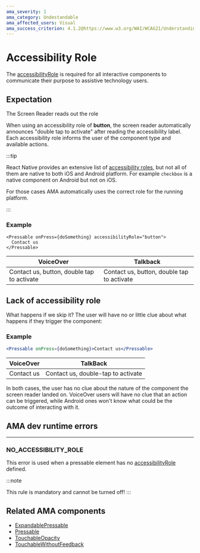 ```yaml
---
ama_severity: 1
ama_category: Undestandable
ama_affected_users: Visual
ama_success_criterion: 4.1.2@https://www.w3.org/WAI/WCAG21/Understanding/name-role-value.html
---
```


# Accessibility Role

The [accessibilityRole](https://reactnative.dev/docs/accessibility#accessibilityrole) is required for all interactive components to communicate their purpose to assistive technology users.

## Expectation

<ScreenReader>
    <When title="The user focuses the component">
        <Then title="The Screen Reader reads out the label">
            <And>The Screen Reader reads out the role</And>
        </Then>
    </When>
</ScreenReader>

When using an accessibility role of **button**, the screen reader automatically announces "double tap to activate" after reading the accessibility label.
Each accessibility role informs the user of the component type and available actions.

:::tip

React Native provides an extensive list of [accessibility roles](https://reactnative.dev/docs/accessibility#accessibilityrole), but not all of them are native to both iOS and Android platform.
For example `checkbox` is a native component on Android but not on iOS.

For those cases AMA automatically uses the correct role for the running platform.

:::

### Example

```tsx
<Pressable onPress={doSomething} accessibilityRole="button">
  Contact us
</Pressable>
```

| VoiceOver                                  | Talkback                                   |
| ------------------------------------------ | ------------------------------------------ |
| Contact us, button, double tap to activate | Contact us, button, double tap to activate |

## Lack of accessibility role

What happens if we skip it? The user will have no or little clue about what happens if they trigger the component:

### Example

```jsx
<Pressable onPress={doSomething}>Contact us</Pressable>
```

| VoiceOver  | TalkBack                           |
| ---------- | ---------------------------------- |
| Contact us | Contact us, double-tap to activate |

In both cases, the user has no clue about the nature of the component the screen reader landed on.
VoiceOver users will have no clue that an action can be triggered, while Android ones won't know what could be the outcome of interacting with it.

## AMA dev runtime errors <DevOnly />

---

### NO_ACCESSIBILITY_ROLE <Must />

This error is used when a pressable element has no [accessibilityRole](https://reactnative.dev/docs/accessibility#accessibilityrole) defined.

:::note

This rule is mandatory and cannot be turned off!
:::

## Related AMA components

- [ExpandablePressable](/core/components/expandablepressable)
- [Pressable](/core/components/pressable)
- [TouchableOpacity](/core/components/touchableopacity)
- [TouchableWithoutFeedback](/core/components/TouchableWithoutFeedback)
